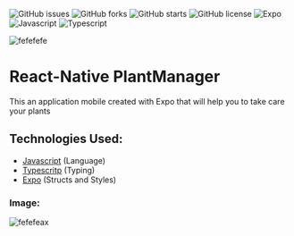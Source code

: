 ![GitHub issues](https://img.shields.io/github/issues/programador404/ReactNative-PlantManager)
![GitHub forks](https://img.shields.io/github/forks/programador404/ReactNative-PlantManager)
![GitHub starts](https://img.shields.io/github/stars/programador404/ReactNative-PlantManager)
![GitHub license](https://img.shields.io/github/license/programador404/ReactNative-PlantManager)
![Expo](https://img.shields.io/badge/Expo-components-red)
![Javascript](https://img.shields.io/badge/Javascript-Language-yellow)
![Typescript](https://img.shields.io/badge/Typescript-Typing-blue)

![fefefefe](https://user-images.githubusercontent.com/48457700/116459591-66bb7f00-a83c-11eb-8c6e-9d691e04f0e0.png)

# React-Native PlantManager
This an application mobile created with Expo that will help you to take care your plants

## Technologies Used:
- [Javascript](https://developer.mozilla.org/pt-BR/docs/Web/JavaScript) (Language)
- [Typescritp](https://www.typescriptlang.org/) (Typing)
- [Expo](https://expo.io/) (Structs and Styles)

### Image:
![fefefeax](https://user-images.githubusercontent.com/48457700/116459608-7044e700-a83c-11eb-8272-d1b31f8b6bcd.png)
